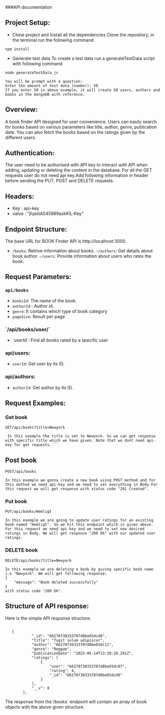 ###API documentation
## Project Setup:
- Clone project and Install all the dependencies
Clone the repository, in the terminal run the following command

```http
npm install
```
- Generate test data
  To create a test data run a generateTestData script with following command
  
```http
node generateTestData.js
```
```http
You will be prompt with a question:
Enter the amount of test data (number): 50
If you enter 50 in above example, it will create 50 users, authers and books in the mongoDB with reference.
```

## Overview:

A book finder API designed for user convenience. Users can easily search for books based on various parameters like title, author, genre, publication date. You can also fetch the books based on the ratings given by the different users.

## Authentication: 

The user need to be authorised with API key to interact with API when adding, updating or deleting the content in the database. For all the GET requests user do not need api key.Add following information in header before sending the PUT, POST and DELETE requests.

## Headers:

- Key : api-key
- value : "jhjastA545889askKlL-Key"

## Endpoint Structure:

The base URL for BOOK Finder API is http://localhost:3000.

- `/books`: Retrive information about books.
-`/authors`: Get details about book author.
-`/users`: Provide information about users who rates the book.

## Request Parameters:

 ### `api/books`
- `booksId`: The name of the book.
- `authorId` : Author id.
- `genre`: It contains which type of book category
- `pageSize`: Result per page
  
### ´/api/books/user/´
- ´userId´: Find all books rated by a specific user

### api/users:
- `userId`: Get user by its ID.

### api/authors:
- `authorId`: Get author by its ID.


## Request Examples:

### Get book

```http
GET/api/books?title=Newyork

 In this exemple the title is set to Newyork. So we can get response with specific title which we have given. Note that we dont need api-key for get requests.´´´
```

 ## Post book

```http
POST/api/books

In this exemple we gonna create a new book using POST method and for this method we need api-key and we need to set everything in Body.For this request we will get response with status code "201 Created".
```
### Put book

```http
PUT/api/books/Hemligt

In this exemple we are going to update user ratings for an existing book named "Hemligt". So we hit this endpoint which is given above. For this request we need api-key and we need to set new desired ratings in Body. We will get response "200 Ok" with our updated user ratings.
```
### DELETE book

```http
DELETE/api/books?title=Newyork

In this exemple we are deleting a book by giving specific book name i.e "Newyork". We will get following response:
{
    "message": "Book deleted successfully"
}
with status code "200 Ok".
```
## Structure of API response:
Here is the simple API response structure:
```http

   {
            "_id": "66278f38333707d8be65dcd8",
            "title": "fugit solum adipiscor",
            "author": "66278f36333707d8be65dc11",
            "genre": "Reggae",
            "publicationDate": "2023-05-14T13:39:28.291Z",
            "ratings": [
                {
                    "user": "66278f38333707d8be65dc97",
                    "rating": 4,
                    "_id": "66278f38333707d8be65dcd9"
                }
            ],
            "__v": 0
        },
```
The response from the´/books´ endpoint will contain an array of book objects with the above given structure.















